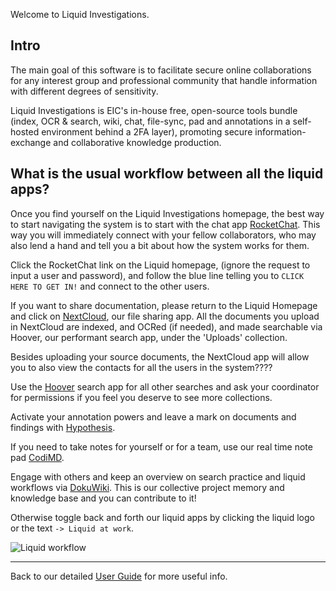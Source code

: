 Welcome to Liquid Investigations. 

## Intro

The main goal of this software is to facilitate secure online collaborations for any interest group and professional community that handle information with different degrees of sensitivity.

Liquid Investigations is EIC's in-house free, open-source  tools bundle  (index, OCR & search, wiki, chat, file-sync, pad and annotations in a self-hosted environment behind a 2FA layer), promoting secure information-exchange and collaborative knowledge production.

## What is the usual workflow between all the liquid apps?

Once you find yourself on the Liquid Investigations homepage, the best way to start navigating the system is to start with the chat app [RocketChat](https://github.com/liquidinvestigations/docs/wiki/User---Rocket.Chat). This way you will immediately connect with your fellow collaborators, who may also lend a hand and tell you a bit about how the system works for them.

Click the RocketChat link on the Liquid homepage, (ignore the request to input a user and password), and follow the blue line telling you to `CLICK HERE TO GET IN!` and connect to the other users.

If you want to share documentation, please return to the Liquid Homepage and click on [NextCloud](https://github.com/liquidinvestigations/docs/wiki/User---Nextcloud), our file sharing app. All the documents you upload in NextCloud are indexed, and OCRed (if needed), and made searchable via Hoover, our performant search app, under the 'Uploads' collection. 

Besides uploading your source documents, the NextCloud app will allow you to also view the contacts for all the users in the system????

Use the [Hoover](https://github.com/liquidinvestigations/docs/wiki/User---Hoover) search app for all other searches and ask your coordinator for permissions if you feel you deserve to see more collections. 

Activate your annotation powers and leave a mark on documents and findings with [Hypothesis](https://github.com/liquidinvestigations/docs/wiki/User---Hypothesis). 

If you need to take notes for yourself or for a team, use our real time note pad [CodiMD](https://github.com/liquidinvestigations/docs/wiki/User---CodiMD).

Engage with others and keep an overview on search practice and liquid workflows via [DokuWiki](https://github.com/liquidinvestigations/docs/wiki/User---DokuWiki). 
This is our collective project memory and knowledge base and you can contribute to it!

Otherwise toggle back and forth our liquid apps by clicking the liquid logo or the text `-> Liquid at work`.

![Liquid workflow](https://i.postimg.cc/7Z7jYhmp/Screen-Shot-2021-02-16-at-2-07-43-PM.png)

***

Back to our detailed [User Guide](https://github.com/liquidinvestigations/docs/wiki/User-Guide) for more useful info. 

